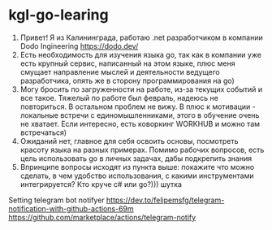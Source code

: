 # kgl-go-learing

1. Привет! Я из Калининграда, работаю .net разработчиком в компании Dodo Ingineering https://dodo.dev/
2. Есть необходимость для изучения языка go, так как в компании уже есть крупный сервис, написанный на этом языке, плюс меня смущает направление мыслей и деятельности ведущего разработчика, опять же в сторону программирования на go)
3. Могу бросить по загруженности на работе, из-за текущих событий и все такое. Тяжелый по работе был февраль, надеюсь не повториться. В остальном проблем не вижу. В плюс к мотивации - локальные встречи с единомышленниками, этого в обучение очень не хватает.
Если интересно, есть коворкинг WORKHUB и можно там встречаться)
4. Ожиданий нет, главное для себя освоить основы, посмотреть красоту языка на разных примерах. Помимо рабочих вопросов, есть цель использовать go в личных задачах, дабы подкрепить знания
5. Впринципе вопросы исходят из пункта выше: покажите что можно сделать, в чем удобство использования, с какими инструментами интегрируется?
Кто круче c# или go?))) шутка


Setting telegram bot notifyer
https://dev.to/felipemsfg/telegram-notification-with-github-actions-69m
https://github.com/marketplace/actions/telegram-notify

